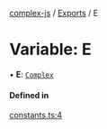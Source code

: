 [complex-js](../README.md) / [Exports](../modules.md) / E

# Variable: E

• **E**: [`Complex`](../classes/Complex.md)

#### Defined in

[constants.ts:4](https://github.com/patrickroberts/complex/blob/master/src/constants.ts#L4)
